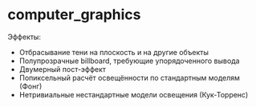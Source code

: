 # computer_graphics
Эффекты:
- Отбрасывание тени на плоскость и на другие объекты
- Полупрозрачные billboard, требующие упорядоченного вывода
- Двумерный пост-эффект
- Попиксельный расчёт освещённости по стандартным моделям (Фонг)
- Нетривиальные нестандартные модели освещения (Кук-Торренс)
